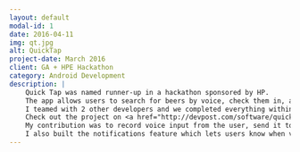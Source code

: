 ```yaml
---
layout: default
modal-id: 1
date: 2016-04-11
img: qt.jpg
alt: QuickTap
project-date: March 2016
client: GA + HPE Hackathon
category: Android Development
description: |
	Quick Tap was named runner-­up in a hackathon sponsored by HP.
	The app allows users to search for beers by voice, check them in, and order via SMS.
	I teamed with 2 other developers and we completed everything within 48 hours to meet the hackathon deadline.
	Check out the project on <a href="http://devpost.com/software/quicktap">Devpost</a>.
	My contribution was to record voice input from the user, send it to the HPE voice search API, sent results from that to the BrewerDB API, and parsed those results via the Retrofit library.
	I also built the notifications feature which lets users know when voice search results are ready for review. This was my first hackathon and a lot of fun!
---
```

